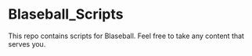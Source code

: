 # Blaseball_Scripts
This repo contains scripts for Blaseball. 
Feel free to take any content that serves you.
